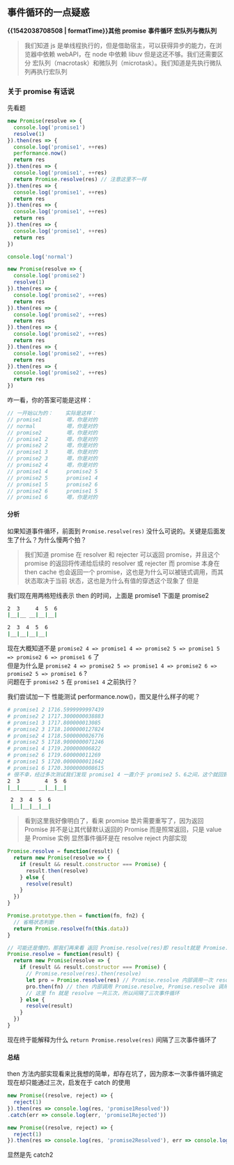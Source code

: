 ## 事件循环的一点疑惑

<b class="update-time">{{1542038708508 | formatTime}}</b><b class="type">其他</b>
<b class='kw'>promise</b> <b class='kw'>事件循环</b> <b class='kw'>宏队列与微队列</b>

> 我们知道 js 是单线程执行的，但是借助宿主，可以获得异步的能力，在浏览器中依赖 webAPI，在 node 中依赖 libuv
但是这还不够。我们还需要区分 宏队列（macrotask）和微队列（microtask）。我们知道是先执行微队列再执行宏队列

### 关于 promise 有话说

先看题

```js
new Promise(resolve => {
  console.log('promise1')
  resolve(1)
}).then(res => {
  console.log('promise1', ++res)
  performance.now()
  return res
}).then(res => {
  console.log('promise1', ++res)
  return Promise.resolve(res) // 注意这里不一样
}).then(res => {
  console.log('promise1', ++res)
  return res
}).then(res => {
  console.log('promise1', ++res)
  return res
}).then(res => {
  console.log('promise1', ++res)
  return res
})

console.log('normal')

new Promise(resolve => {
  console.log('promise2')
  resolve(1)
}).then(res => {
  console.log('promise2', ++res)
  return res
}).then(res => {
  console.log('promise2', ++res)
  return res
}).then(res => {
  console.log('promise2', ++res)
  return res
}).then(res => {
  console.log('promise2', ++res)
  return res
}).then(res => {
  console.log('promise2', ++res)
  return res
})
```

咋一看，你的答案可能是这样：

```js
// 一开始以为的：    实际是这样：
// promise1        嗯，你是对的
// normal          嗯，你是对的
// promise2        嗯，你是对的
// promise1 2      嗯，你是对的
// promise2 2      嗯，你是对的
// promise1 3      嗯，你是对的
// promise2 3      嗯，你是对的
// promise2 4      嗯，你是对的
// promise1 4      promise2 5
// promise2 5      promise1 4
// promise1 5      promise2 6
// promise2 6      promise1 5
// promise1 6      嗯，你是对的
```

#### 分析

如果知道事件循环，前面到 `Promise.resolve(res)` 没什么可说的。关键是后面发生了什么？为什么慢两个拍？

> 我们知道 promise 在 resolver 和 rejecter 可以返回 promise，并且这个 promise 的返回将传递给后续的 resolver 或 rejecter
而 promise 本身在 then cache 也会返回一个 promise，这也是为什么可以被链式调用，而其状态取决于当前 状态，这也是为什么有值的穿透这个现象了
但是

我们现在用两格短线表示 then 的时间，上面是 promise1 下面是 promise2

```sh
2  3     4  5  6
|__|__ __|__|__|

2  3  4  5  6
|__|__|__|__|
```

现在大概知道不是 `promise2 4 => promise1 4 => promise2 5 => promise1 5 => promise2 6 => promise1 6` 了  
但是为什么是 `promise2 4 => promise2 5 => promise1 4 => promise2 6 => promise2 5 => promise1 6` ?  
问题在于 `promise2 5` 在 `promise1 4` 之前执行？  

我们尝试加一下 性能测试 performance.now()，图又是什么样子的呢？

```sh
# promise1 2 1716.5999999997439
# promise2 2 1717.3000000038883
# promise1 3 1717.800000013085
# promise2 3 1718.1000000127824
# promise2 4 1718.5000000026776
# promise2 5 1718.9000000071246
# promise1 4 1719.200000006822
# promise2 6 1719.600000011269
# promise1 5 1720.0000000011642
# promise1 6 1720.3000000008615
# 很不幸，经过多次测试我们发现 promise1 4 一直介于 promise2 5、6之间，这个就回到事件循环本质上了，每一个 then 都是在微队列的一个切片上，不会重合，所以上面的图如下：
2  3        4  5  6
|__|_____ __|__|__|

 2  3  4  5  6
 |__|__|__|__|
```

> 看到这里我好像明白了，看来 promise 垫片需要重写了，因为返回 Promise 并不是让其代替默认返回的 Promise 而是照常返回，只是 value 是 Promise 实例
显然事件循环是在 resolve reject 内部实现

```js
Promise.resolve = function(result) {
  return new Promise(resolve => {
    if (result && result.constructor === Promise) {
      result.then(resolve)
    } else {
      resolve(result)
    }
  })
}

Promise.prototype.then = function(fn, fn2) {
  // 省略状态判断
  return Promise.resolve(fn(this.data))
}

// 可能还是懵的，那我们再来看 返回 Promise.resolve(res)即 result就是 Promise.resolve(res)
Promise.resolve = function(result) {
  return new Promise(resolve => {
    if (result && result.constructor === Promise) {
      // Promise.resolve(res).then(resolve)
      let pro = Promise.resolve(res) // Promise.resolve 内部调用一次 resolve
      pro.then(fn) // then 内部调用 Promise.resolve, Promise.resolve 调用 resolve 两次了
      // 这里 fn 就是 resolve 一共三次，所以间隔了三次事件循环
    } else {
      resolve(result)
    }
  })
}
```

现在终于能解释为什么 `return Promise.resolve(res)` 间隔了三次事件循环了

#### 总结

then 方法内部实现看来比我想的简单，却存在坑了，因为原本一次事件循环搞定现在却只能通过三次，启发在于 catch 的使用

```js
new Promise((resolve, reject) => {
  reject(1)
}).then(res => console.log(res, 'promise1Resolved'))
.catch(err => console.log(err, 'promise1Rejected'))

new Promise((resolve, reject) => {
  reject(1)
}).then(res => console.log(res, 'promise2Resolved'), err => console.log(err, 'promise2Rejected'))
```

显然是先 catch2
